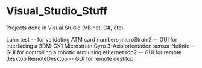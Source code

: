 Visual_Studio_Stuff
===================

Projects done in Visual Studio (VB.net, C#, etc)

Luhn test     -- for validating ATM card numbers
microStrain2  -- GUI for interfacing a 3DM-GX1 Microstrain Gyro 3-Axis orientation sensor
NetInfo       -- GUI for controlling a robotic arm using ethernet
rdp2          -- GUI for remote desktop
RemoteDesktop -- GUI for remote desktop
